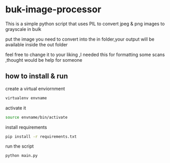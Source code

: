 # buk-image-processor
This is a simple python script that uses PIL to convert jpeg &amp; png images to grayscale in bulk

put the image you need to convert into the in folder,your output will be available inside the out folder 

feel free to change it to your liking ,I needed this for formatting some scans ,thought would be help for someone 
## how to install & run

create a virtual enviornment  
```bash
virtualenv envname
```
activate it
```bash
source envname/bin/activate
```
install requirements
```bash
pip install -r requirements.txt  
```
run the script
```bash
python main.py
```
